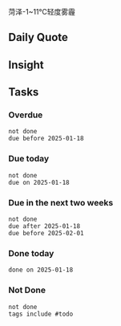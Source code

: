 菏泽-1~11℃轻度雾霾

## Daily Quote

## Insight





## Tasks
### Overdue
```tasks
not done
due before 2025-01-18
```

### Due today
```tasks
not done
due on 2025-01-18
```

### Due in the next two weeks
```tasks
not done
due after 2025-01-18
due before 2025-02-01
```

### Done today
```tasks
done on 2025-01-18
```

### Not Done
```tasks
not done
tags include #todo
```
